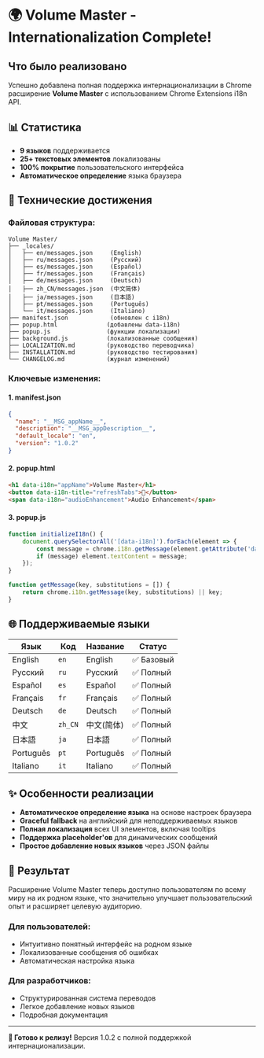 # 🌍 Volume Master - Internationalization Complete!

## Что было реализовано

Успешно добавлена полная поддержка интернационализации в Chrome расширение **Volume Master** с использованием Chrome Extensions i18n API.

## 📊 Статистика

- **9 языков** поддерживается
- **25+ текстовых элементов** локализованы
- **100% покрытие** пользовательского интерфейса
- **Автоматическое определение** языка браузера

## 🔧 Технические достижения

### Файловая структура:
```
Volume Master/
├── _locales/
│   ├── en/messages.json     (English)
│   ├── ru/messages.json     (Русский)
│   ├── es/messages.json     (Español)
│   ├── fr/messages.json     (Français)
│   ├── de/messages.json     (Deutsch)
│   ├── zh_CN/messages.json  (中文简体)
│   ├── ja/messages.json     (日本語)
│   ├── pt/messages.json     (Português)
│   └── it/messages.json     (Italiano)
├── manifest.json            (обновлен с i18n)
├── popup.html              (добавлены data-i18n)
├── popup.js                (функции локализации)
├── background.js           (локализованные сообщения)
├── LOCALIZATION.md         (руководство переводчика)
├── INSTALLATION.md         (руководство тестирования)
└── CHANGELOG.md            (журнал изменений)
```

### Ключевые изменения:

#### 1. **manifest.json**
```json
{
  "name": "__MSG_appName__",
  "description": "__MSG_appDescription__",
  "default_locale": "en",
  "version": "1.0.2"
}
```

#### 2. **popup.html**
```html
<h1 data-i18n="appName">Volume Master</h1>
<button data-i18n-title="refreshTabs">🔄</button>
<span data-i18n="audioEnhancement">Audio Enhancement</span>
```

#### 3. **popup.js** 
```javascript
function initializeI18n() {
    document.querySelectorAll('[data-i18n]').forEach(element => {
        const message = chrome.i18n.getMessage(element.getAttribute('data-i18n'));
        if (message) element.textContent = message;
    });
}

function getMessage(key, substitutions = []) {
    return chrome.i18n.getMessage(key, substitutions) || key;
}
```

## 🌐 Поддерживаемые языки

| Язык | Код | Название | Статус |
|------|-----|----------|--------|
| English | `en` | English | ✅ Базовый |
| Русский | `ru` | Русский | ✅ Полный |
| Español | `es` | Español | ✅ Полный |
| Français | `fr` | Français | ✅ Полный |
| Deutsch | `de` | Deutsch | ✅ Полный |
| 中文 | `zh_CN` | 中文(简体) | ✅ Полный |
| 日本語 | `ja` | 日本語 | ✅ Полный |
| Português | `pt` | Português | ✅ Полный |
| Italiano | `it` | Italiano | ✅ Полный |

## ✨ Особенности реализации

- **Автоматическое определение языка** на основе настроек браузера
- **Graceful fallback** на английский для неподдерживаемых языков
- **Полная локализация** всех UI элементов, включая tooltips
- **Поддержка placeholder'ов** для динамических сообщений
- **Простое добавление новых языков** через JSON файлы

## 🎯 Результат

Расширение Volume Master теперь доступно пользователям по всему миру на их родном языке, что значительно улучшает пользовательский опыт и расширяет целевую аудиторию.

### Для пользователей:
- Интуитивно понятный интерфейс на родном языке
- Локализованные сообщения об ошибках
- Автоматическая настройка языка

### Для разработчиков:
- Структурированная система переводов
- Легкое добавление новых языков
- Подробная документация

---

**🚀 Готово к релизу!** Версия 1.0.2 с полной поддержкой интернационализации. 